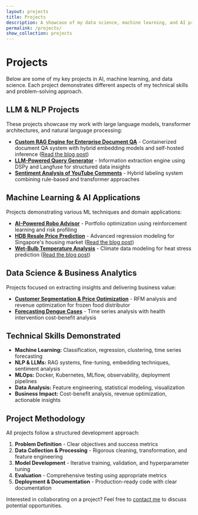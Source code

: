 ```yaml
---
layout: projects
title: Projects
description: A showcase of my data science, machine learning, and AI projects.
permalink: /projects/
show_collection: projects
---
```


# Projects

Below are some of my key projects in AI, machine learning, and data science. Each project demonstrates different aspects of my technical skills and problem-solving approach.

## LLM & NLP Projects

These projects showcase my work with large language models, transformer architectures, and natural language processing:

* [**Custom RAG Engine for Enterprise Document QA**](/projects/rag-engine-project/) - Containerized document QA system with hybrid embedding models and self-hosted inference ([Read the blog post](/ai/nlp/rag/2025/05/12/building-effective-rag-systems.html))
* [**LLM-Powered Query Generator**](/projects/rag-engine-project/) - Information extraction engine using DSPy and Langfuse for structured data insights
* [**Sentiment Analysis of YouTube Comments**](/projects/sentiment-analysis/) - Hybrid labeling system combining rule-based and transformer approaches

## Machine Learning & AI Applications

Projects demonstrating various ML techniques and domain applications:

* [**AI-Powered Robo Advisor**](/projects/robo-advisor-project/) - Portfolio optimization using reinforcement learning and risk profiling
* [**HDB Resale Price Prediction**](/projects/hdb-resale-prices/) - Advanced regression modeling for Singapore's housing market ([Read the blog post](/data-science/machine-learning/real-estate/2023/06/18/predicting-hdb-resale-prices.html))
* [**Wet-Bulb Temperature Analysis**](/projects/wet-bulb-temperature/) - Climate data modeling for heat stress prediction ([Read the blog post](/data-science/climate/public-health/2023/05/15/predicting-heat-stress-with-wet-bulb-temperature.html))

## Data Science & Business Analytics

Projects focused on extracting insights and delivering business value:

* [**Customer Segmentation & Price Optimization**](/projects/customer-segmentation/) - RFM analysis and revenue optimization for frozen food distributor
* [**Forecasting Dengue Cases**](/projects/dengue-forecasting/) - Time series analysis with health intervention cost-benefit analysis

## Technical Skills Demonstrated

* **Machine Learning:** Classification, regression, clustering, time series forecasting
* **NLP & LLMs:** RAG systems, fine-tuning, embedding techniques, sentiment analysis
* **MLOps:** Docker, Kubernetes, MLflow, observability, deployment pipelines
* **Data Analysis:** Feature engineering, statistical modeling, visualization
* **Business Impact:** Cost-benefit analysis, revenue optimization, actionable insights

## Project Methodology

All projects follow a structured development approach:

1. **Problem Definition** - Clear objectives and success metrics
2. **Data Collection & Processing** - Rigorous cleaning, transformation, and feature engineering
3. **Model Development** - Iterative training, validation, and hyperparameter tuning
4. **Evaluation** - Comprehensive testing using appropriate metrics
5. **Deployment & Documentation** - Production-ready code with clear documentation

Interested in collaborating on a project? Feel free to [contact me](/contact/) to discuss potential opportunities.
